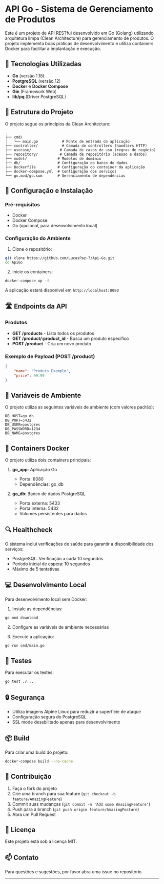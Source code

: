 # API Go - Sistema de Gerenciamento de Produtos

Este é um projeto de API RESTful desenvolvido em Go (Golang) utilizando arquitetura limpa (Clean Architecture) para gerenciamento de produtos. O projeto implementa boas práticas de desenvolvimento e utiliza containers Docker para facilitar a implantação e execução.

## 🚀 Tecnologias Utilizadas

- **Go** (versão 1.18)
- **PostgreSQL** (versão 12)
- **Docker** e **Docker Compose**
- **Gin** (Framework Web)
- **lib/pq** (Driver PostgreSQL)

## 📁 Estrutura do Projeto

O projeto segue os princípios da Clean Architecture:

```
.
├── cmd/
│   └── main.go           # Ponto de entrada da aplicação
├── controller/           # Camada de controllers (handlers HTTP)
├── usecase/             # Camada de casos de uso (regras de negócio)
├── repository/          # Camada de repositório (acesso a dados)
├── model/              # Modelos de domínio
├── db/                 # Configuração do banco de dados
├── Dockerfile          # Configuração do container da aplicação
├── docker-compose.yml  # Configuração dos serviços
└── go.mod/go.sum       # Gerenciamento de dependências
```

## 🔧 Configuração e Instalação

### Pré-requisitos

- Docker
- Docker Compose
- Go (opcional, para desenvolvimento local)

### Configuração do Ambiente

1. Clone o repositório:
```bash
git clone https://github.com/LucasPaz-7/Api-Go.git
cd ApiGo
```

2. Inicie os containers:
```bash
docker-compose up -d
```

A aplicação estará disponível em `http://localhost:8080`

## 🛣️ Endpoints da API

### Produtos

- **GET /products** - Lista todos os produtos
- **GET /product/:product_id** - Busca um produto específico
- **POST /product** - Cria um novo produto

### Exemplo de Payload (POST /product)

```json
{
    "name": "Produto Exemplo",
    "price": 99.99
}
```

## 🔐 Variáveis de Ambiente

O projeto utiliza as seguintes variáveis de ambiente (com valores padrão):

```
DB_HOST=go_db
DB_PORT=5432
DB_USER=postgres
DB_PASSWORD=1234
DB_NAME=postgres
```

## 🐳 Containers Docker

O projeto utiliza dois containers principais:

1. **go_app**: Aplicação Go
   - Porta: 8080
   - Dependências: go_db

2. **go_db**: Banco de dados PostgreSQL
   - Porta externa: 5433
   - Porta interna: 5432
   - Volumes persistentes para dados

## 🔍 Healthcheck

O sistema inclui verificações de saúde para garantir a disponibilidade dos serviços:

- PostgreSQL: Verificação a cada 10 segundos
- Período inicial de espera: 10 segundos
- Máximo de 5 tentativas

## 💻 Desenvolvimento Local

Para desenvolvimento local sem Docker:

1. Instale as dependências:
```bash
go mod download
```

2. Configure as variáveis de ambiente necessárias

3. Execute a aplicação:
```bash
go run cmd/main.go
```

## 🧪 Testes

Para executar os testes:

```bash
go test ./...
```

## 🔒 Segurança

- Utiliza imagens Alpine Linux para reduzir a superfície de ataque
- Configuração segura do PostgreSQL
- SSL mode desabilitado apenas para desenvolvimento

## 📦 Build

Para criar uma build do projeto:

```bash
docker-compose build --no-cache
```

## 🤝 Contribuição

1. Faça o fork do projeto
2. Crie uma branch para sua feature (`git checkout -b feature/AmazingFeature`)
3. Commit suas mudanças (`git commit -m 'Add some AmazingFeature'`)
4. Push para a branch (`git push origin feature/AmazingFeature`)
5. Abra um Pull Request

## 📝 Licença

Este projeto está sob a licença MIT.

## 📫 Contato

Para questões e sugestões, por favor abra uma issue no repositório.

---

